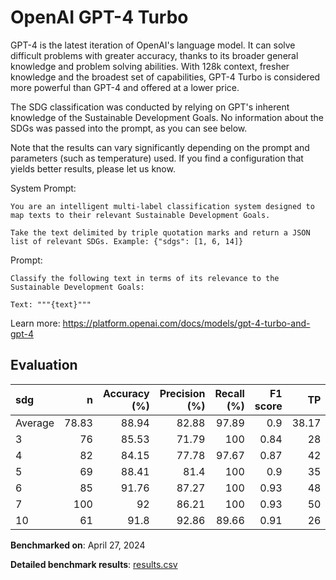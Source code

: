 # OpenAI GPT-4 Turbo

GPT-4 is the latest iteration of OpenAI's language model. It can solve
difficult problems with greater accuracy, thanks to its broader general
knowledge and problem solving abilities. With 128k context, fresher knowledge
and the broadest set of capabilities, GPT-4 Turbo is considered more powerful
than GPT-4 and offered at a lower price.

The SDG classification was conducted by relying on GPT's inherent knowledge of
the Sustainable Development Goals. No information about the SDGs was passed
into the prompt, as you can see below.

Note that the results can vary significantly depending on the prompt and
parameters (such as temperature) used. If you find a configuration that yields
better results, please let us know.

System Prompt:

```
You are an intelligent multi-label classification system designed to map texts to their relevant Sustainable Development Goals.

Take the text delimited by triple quotation marks and return a JSON list of relevant SDGs. Example: {"sdgs": [1, 6, 14]}
```

Prompt:

```
Classify the following text in terms of its relevance to the Sustainable Development Goals:

Text: """{text}"""
```


Learn more: https://platform.openai.com/docs/models/gpt-4-turbo-and-gpt-4

## Evaluation

| sdg     |      n |   Accuracy (%) |   Precision (%) |   Recall (%) |   F1 score |    TP |   FP |   TN |   FN |
|:--------|-------:|---------------:|----------------:|-------------:|-----------:|------:|-----:|-----:|-----:|
| Average |  78.83 |          88.94 |           82.88 |        97.89 |       0.9  | 38.17 |    8 |   32 | 0.67 |
| 3       |  76    |          85.53 |           71.79 |       100    |       0.84 | 28    |   11 |   37 | 0    |
| 4       |  82    |          84.15 |           77.78 |        97.67 |       0.87 | 42    |   12 |   27 | 1    |
| 5       |  69    |          88.41 |           81.4  |       100    |       0.9  | 35    |    8 |   26 | 0    |
| 6       |  85    |          91.76 |           87.27 |       100    |       0.93 | 48    |    7 |   30 | 0    |
| 7       | 100    |          92    |           86.21 |       100    |       0.93 | 50    |    8 |   42 | 0    |
| 10      |  61    |          91.8  |           92.86 |        89.66 |       0.91 | 26    |    2 |   30 | 3    |

**Benchmarked on**: April 27, 2024

**Detailed benchmark results**: [results.csv](results.csv)